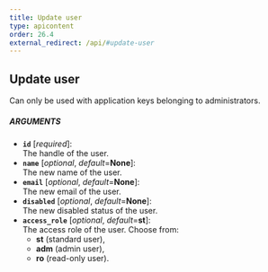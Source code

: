 ```yaml
---
title: Update user
type: apicontent
order: 26.4
external_redirect: /api/#update-user
---
```


## Update user
Can only be used with application keys belonging to administrators.

##### ARGUMENTS
* **`id`** [*required*]:  
    The handle of the user.
* **`name`** [*optional*, *default*=**None**]:  
    The new name of the user.
* **`email`** [*optional*, *default*=**None**]:  
    The new email of the user.
* **`disabled`** [*optional*, *default*=**None**]:  
    The new disabled status of the user.
* **`access_role`** [*optional*, *default*=**st**]:  
    The access role of the user. Choose from:
    *  **st** (standard user), 
    *  **adm** (admin user),
    *  **ro** (read-only user).  


